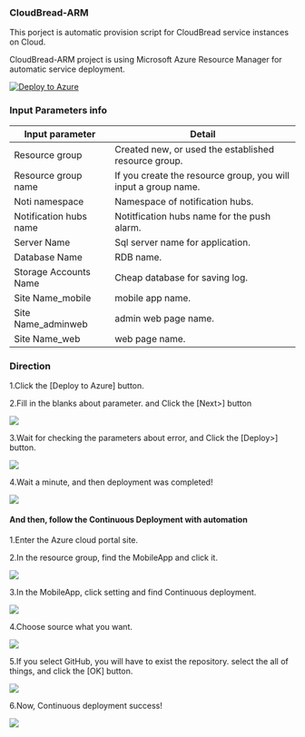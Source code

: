 ### CloudBread-ARM
This porject is automatic provision script for CloudBread service instances on Cloud.

CloudBread-ARM project is using Microsoft Azure Resource Manager for automatic service deployment.

[![Deploy to Azure](http://azuredeploy.net/deploybutton.png)](https://azuredeploy.net/)

### Input Parameters info
Input parameter|Detail
---|---|
Resource group|Created new, or used the established resource group.
Resource group name|If you create the resource group, you will input a group name.
Noti namespace|Namespace of notification hubs.
Notification hubs name|Notitfication hubs name for the push alarm.
Server Name|Sql server name for application.
Database Name|RDB name.
Storage Accounts Name|Cheap database for saving log.
Site Name_mobile|mobile app name.
Site Name_adminweb|admin web page name.
Site Name_web|web page name.

### Direction
1.Click the [Deploy to Azure] button.

2.Fill in the blanks about parameter. and Click the [Next>] button

![](./cb-arm-direction/deployment/cb-arm-deploy01.png)

3.Wait for checking the parameters about error, and Click the [Deploy>] button.

![](./cb-arm-direction/deployment/cb-arm-deploy02.png)

4.Wait a minute, and then deployment was completed!
 
![](./cb-arm-direction/deployment/cb-arm-deploy03.png)


#### And then, follow the Continuous Deployment with automation
1.Enter the Azure cloud portal site.

2.In the resource group, find the MobileApp and click it.

![](./cb-arm-direction/automationCD/arm-auto01.png)

3.In the MobileApp, click setting and find Continuous deployment.

![](./cb-arm-direction/automationCD/arm-auto02.png)

4.Choose source what you want.

![](./cb-arm-direction/automationCD/arm-auto03.png)

5.If you select GitHub, you will have to exist the repository.
  select the all of things, and click the [OK] button.

![](./cb-arm-direction/automationCD/arm-auto04.png)

6.Now, Continuous deployment success!

![](./cb-arm-direction/automationCD/arm-auto05.png)
